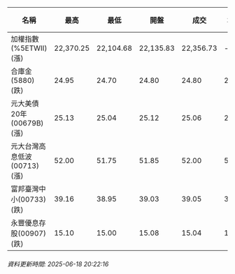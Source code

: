 | 名稱 | 最高 | 最低 | 開盤 | 成交 | 均價 | 成交金額(億) | 昨收 | 漲跌幅 | 漲跌 | 總量 | 昨量 | 振幅 |
| -------- | -------- | -------- | -------- |-------- | -------- | -------- |-------- |-------- |-------- | -------- | -------- |-------- |
|加權指數(%5ETWII) (漲)|22,370.25|22,104.68|22,135.83|22,356.73|-|3,826.70|22,211.59|0.65%|145.14|6,294,403|0|1.20%|
|合庫金(5880) (跌)|24.95|24.70|24.80|24.80|24.82|2.46|24.85|0.20%|0.05|9,921|9,237|1.01%|
|元大美債20年(00679B) (漲)|25.13|25.04|25.12|25.06|25.07|8.18|24.83|0.93%|0.23|32,606|47,847|0.36%|
|元大台灣高息低波(00713) (漲)|52.00|51.75|51.85|52.00|51.90|5.62|51.85|0.29%|0.15|10,832|10,051|0.48%|
|富邦臺灣中小(00733) (跌)|39.16|38.95|39.03|39.05|39.06|0.368|39.08|0.08%|0.03|941|692|0.54%|
|永豐優息存股(00907) (跌)|15.10|15.00|15.08|15.04|15.04|0.238|15.10|0.40%|0.06|1,579|2,278|0.66%|
###### 資料更新時間: 2025-06-18 20:22:16